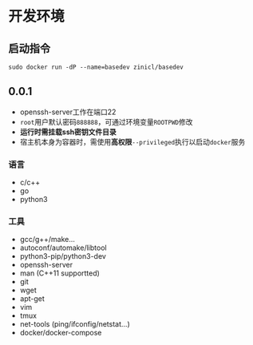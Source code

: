 # 开发环境

## 启动指令

`sudo docker run -dP --name=basedev zinicl/basedev`

## 0.0.1

- openssh-server工作在端口22
- `root`用户默认密码`888888`，可通过环境变量`ROOTPWD`修改
- **运行时需挂载ssh密钥文件目录**
- 宿主机本身为容器时，需使用**高权限**`--privileged`执行以启动`docker`服务

### 语言

- c/c++
- go
- python3

### 工具

- gcc/g++/make...
- autoconf/automake/libtool
- python3-pip/python3-dev
- openssh-server
- man (C++11 supportted)
- git
- wget
- apt-get
- vim
- tmux
- net-tools (ping/ifconfig/netstat...)
- docker/docker-compose
